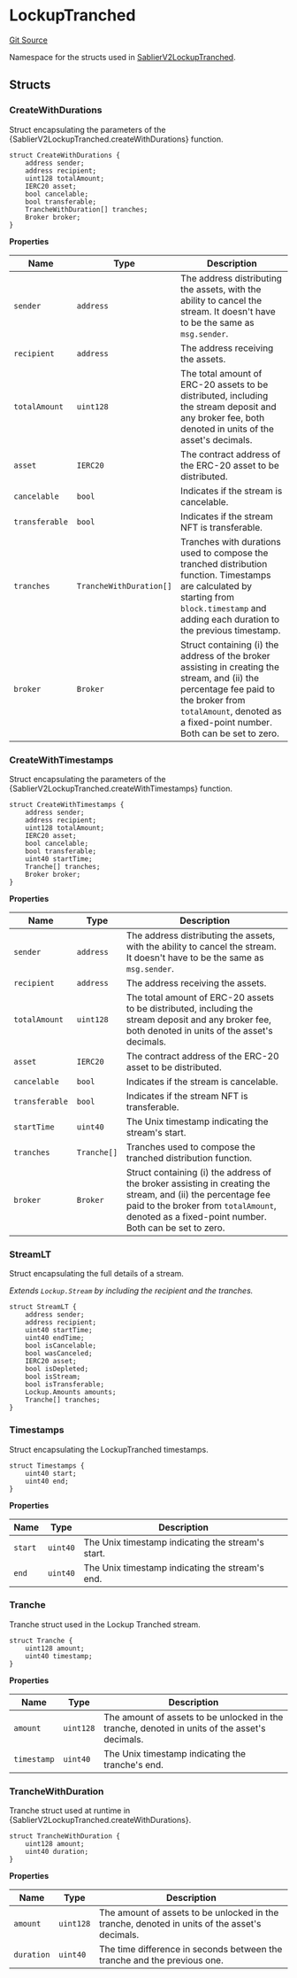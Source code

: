 # LockupTranched

[Git Source](https://github.com/sablier-labs/v2-core/blob/36b49d3bf2a396d19083d28247e8e03d7a3a2ee1/src/types/DataTypes.sol)

Namespace for the structs used in
[SablierV2LockupTranched](docs/reference/lockup/core/contract.SablierV2LockupTranched.md).

## Structs

### CreateWithDurations

Struct encapsulating the parameters of the {SablierV2LockupTranched.createWithDurations} function.

```solidity
struct CreateWithDurations {
    address sender;
    address recipient;
    uint128 totalAmount;
    IERC20 asset;
    bool cancelable;
    bool transferable;
    TrancheWithDuration[] tranches;
    Broker broker;
}
```

**Properties**

| Name           | Type                    | Description                                                                                                                                                                                                    |
| -------------- | ----------------------- | -------------------------------------------------------------------------------------------------------------------------------------------------------------------------------------------------------------- |
| `sender`       | `address`               | The address distributing the assets, with the ability to cancel the stream. It doesn't have to be the same as `msg.sender`.                                                                                    |
| `recipient`    | `address`               | The address receiving the assets.                                                                                                                                                                              |
| `totalAmount`  | `uint128`               | The total amount of ERC-20 assets to be distributed, including the stream deposit and any broker fee, both denoted in units of the asset's decimals.                                                           |
| `asset`        | `IERC20`                | The contract address of the ERC-20 asset to be distributed.                                                                                                                                                    |
| `cancelable`   | `bool`                  | Indicates if the stream is cancelable.                                                                                                                                                                         |
| `transferable` | `bool`                  | Indicates if the stream NFT is transferable.                                                                                                                                                                   |
| `tranches`     | `TrancheWithDuration[]` | Tranches with durations used to compose the tranched distribution function. Timestamps are calculated by starting from `block.timestamp` and adding each duration to the previous timestamp.                   |
| `broker`       | `Broker`                | Struct containing (i) the address of the broker assisting in creating the stream, and (ii) the percentage fee paid to the broker from `totalAmount`, denoted as a fixed-point number. Both can be set to zero. |

### CreateWithTimestamps

Struct encapsulating the parameters of the {SablierV2LockupTranched.createWithTimestamps} function.

```solidity
struct CreateWithTimestamps {
    address sender;
    address recipient;
    uint128 totalAmount;
    IERC20 asset;
    bool cancelable;
    bool transferable;
    uint40 startTime;
    Tranche[] tranches;
    Broker broker;
}
```

**Properties**

| Name           | Type        | Description                                                                                                                                                                                                    |
| -------------- | ----------- | -------------------------------------------------------------------------------------------------------------------------------------------------------------------------------------------------------------- |
| `sender`       | `address`   | The address distributing the assets, with the ability to cancel the stream. It doesn't have to be the same as `msg.sender`.                                                                                    |
| `recipient`    | `address`   | The address receiving the assets.                                                                                                                                                                              |
| `totalAmount`  | `uint128`   | The total amount of ERC-20 assets to be distributed, including the stream deposit and any broker fee, both denoted in units of the asset's decimals.                                                           |
| `asset`        | `IERC20`    | The contract address of the ERC-20 asset to be distributed.                                                                                                                                                    |
| `cancelable`   | `bool`      | Indicates if the stream is cancelable.                                                                                                                                                                         |
| `transferable` | `bool`      | Indicates if the stream NFT is transferable.                                                                                                                                                                   |
| `startTime`    | `uint40`    | The Unix timestamp indicating the stream's start.                                                                                                                                                              |
| `tranches`     | `Tranche[]` | Tranches used to compose the tranched distribution function.                                                                                                                                                   |
| `broker`       | `Broker`    | Struct containing (i) the address of the broker assisting in creating the stream, and (ii) the percentage fee paid to the broker from `totalAmount`, denoted as a fixed-point number. Both can be set to zero. |

### StreamLT

Struct encapsulating the full details of a stream.

_Extends `Lockup.Stream` by including the recipient and the tranches._

```solidity
struct StreamLT {
    address sender;
    address recipient;
    uint40 startTime;
    uint40 endTime;
    bool isCancelable;
    bool wasCanceled;
    IERC20 asset;
    bool isDepleted;
    bool isStream;
    bool isTransferable;
    Lockup.Amounts amounts;
    Tranche[] tranches;
}
```

### Timestamps

Struct encapsulating the LockupTranched timestamps.

```solidity
struct Timestamps {
    uint40 start;
    uint40 end;
}
```

**Properties**

| Name    | Type     | Description                                       |
| ------- | -------- | ------------------------------------------------- |
| `start` | `uint40` | The Unix timestamp indicating the stream's start. |
| `end`   | `uint40` | The Unix timestamp indicating the stream's end.   |

### Tranche

Tranche struct used in the Lockup Tranched stream.

```solidity
struct Tranche {
    uint128 amount;
    uint40 timestamp;
}
```

**Properties**

| Name        | Type      | Description                                                                                   |
| ----------- | --------- | --------------------------------------------------------------------------------------------- |
| `amount`    | `uint128` | The amount of assets to be unlocked in the tranche, denoted in units of the asset's decimals. |
| `timestamp` | `uint40`  | The Unix timestamp indicating the tranche's end.                                              |

### TrancheWithDuration

Tranche struct used at runtime in {SablierV2LockupTranched.createWithDurations}.

```solidity
struct TrancheWithDuration {
    uint128 amount;
    uint40 duration;
}
```

**Properties**

| Name       | Type      | Description                                                                                   |
| ---------- | --------- | --------------------------------------------------------------------------------------------- |
| `amount`   | `uint128` | The amount of assets to be unlocked in the tranche, denoted in units of the asset's decimals. |
| `duration` | `uint40`  | The time difference in seconds between the tranche and the previous one.                      |
